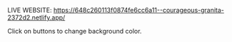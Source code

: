 LIVE WEBSITE: https://648c260113f0874fe6cc6a11--courageous-granita-2372d2.netlify.app/

 Click on buttons to change background color.
